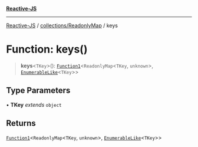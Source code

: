 [**Reactive-JS**](../../../README.md)

***

[Reactive-JS](../../../README.md) / [collections/ReadonlyMap](../README.md) / keys

# Function: keys()

> **keys**\<`TKey`\>(): [`Function1`](../../../functions/type-aliases/Function1.md)\<`ReadonlyMap`\<`TKey`, `unknown`\>, [`EnumerableLike`](../../interfaces/EnumerableLike.md)\<`TKey`\>\>

## Type Parameters

• **TKey** *extends* `object`

## Returns

[`Function1`](../../../functions/type-aliases/Function1.md)\<`ReadonlyMap`\<`TKey`, `unknown`\>, [`EnumerableLike`](../../interfaces/EnumerableLike.md)\<`TKey`\>\>
